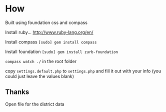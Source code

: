 # How

Built using foundation css and compass

Install ruby... http://www.ruby-lang.org/en/

Install compass `[sudo] gem install compass`

Install foundation `[sudo] gem install zurb-foundation`

`compass watch ./` in the root folder

copy `settings.default.php` to `settings.php` and fill it out with your info (you could just leave the values blank)

## Thanks

Open file for the district data